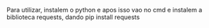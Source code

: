 Para utilizar, instalem o python e apos isso vao no cmd e instalem a biblioteca requests, dando pip install requests
